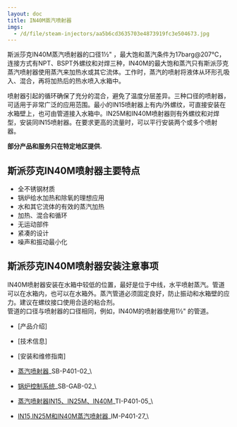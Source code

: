 ```yaml
---
layout: doc
title: IN40M蒸汽喷射器
imgs:
  - /d/file/steam-injectors/aa5b6cd3635703e4873919fc3e504673.jpg
---
```


斯派莎克IN40M蒸汽喷射器的口径1½" ，最大饱和蒸汽条件为17barg@207℃，连接方式有NPT、BSPT外螺纹和对焊三种，IN40M的最大饱和蒸汽只有斯派莎克蒸汽喷射器使用蒸汽来加热水或其它流体。工作时，蒸汽的喷射将液体从环形孔吸入、混合，再将加热后的热水喷入水箱中。

喷射器引起的循环确保了充分的混合，避免了温度分层差异。三种口径的喷射器，可适用于非常广泛的应用范围。最小的IN15喷射器上有内/外螺纹，可直接安装在水箱壁上，也可由管道接入水箱中。IN25M和IN40M喷射器则有外螺纹和对焊型，安装同IN15喷射器。在要求更高的流量时，可以平行安装两个或多个喷射器。

**部分产品和服务只在特定地区提供.**

## 斯派莎克IN40M喷射器主要特点

- 全不锈钢材质
- 锅炉给水加热和除氧的理想应用
- 水和其它流体的有效的蒸汽加热
- 加热、混合和循环
- 无运动部件
- 紧凑的设计
- 噪声和振动最小化

## 斯派莎克IN40M喷射器安装注意事项

IN40M喷射器安装在水箱中较低的位置，最好是位于中线，水平喷射蒸汽。管道可以在水箱内，也可以在水箱外。蒸汽管道必须固定良好，防止振动和水箱壁的应力。建议在螺纹接口使用合适的粘合剂。  
管道的口径与喷射器的口径相同，例如，IN40M的喷射器使用1½" 的管道。

- [产品介绍]
- [技术信息]
- [安装和维修指南]

- [蒸汽喷射器](https://assets.spiraxvalve.com/pdf/SB-P401-02-蒸汽喷射器.pdf)\_SB-P401-02\_\
- [锅炉控制系统](https://assets.spiraxvalve.com/pdf/SB-GAB-02-锅炉控制系统.pdf)\_SB-GAB-02\_\

- [蒸汽喷射器IN15、IN25M、IN40M](https://assets.spiraxvalve.com/pdf/TI-P401-05-蒸汽喷射器IN15、IN25M、IN40M.pdf)\_TI-P401-05\_\

- [IN15,IN25M和IN40M蒸汽喷射器](https://assets.spiraxvalve.com/pdf/IM-P401-27-IN15,IN25M和IN40M蒸汽喷射器.pdf)\_IM-P401-27\_\
